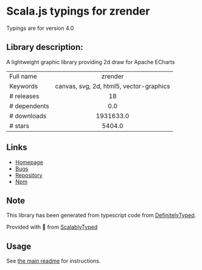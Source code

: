 
# Scala.js typings for zrender

Typings are for version 4.0

## Library description:
A lightweight graphic library providing 2d draw for Apache ECharts

|                    |                 |
| ------------------ | :-------------: |
| Full name          | zrender |
| Keywords           | canvas, svg, 2d, html5, vector-graphics |
| # releases         | 18 |
| # dependents       | 0.0 |
| # downloads        | 1931633.0 |
| # stars            | 5404.0 |

## Links
- [Homepage](https://github.com/ecomfe/zrender#readme)
- [Bugs](https://github.com/ecomfe/zrender/issues)
- [Repository](https://github.com/ecomfe/zrender)
- [Npm](https://www.npmjs.com/package/zrender)
    


## Note
This library has been generated from typescript code from [DefinitelyTyped](https://definitelytyped.org).

Provided with :purple_heart: from [ScalablyTyped](https://github.com/oyvindberg/ScalablyTyped)

## Usage
See [the main readme](../../readme.md) for instructions.


